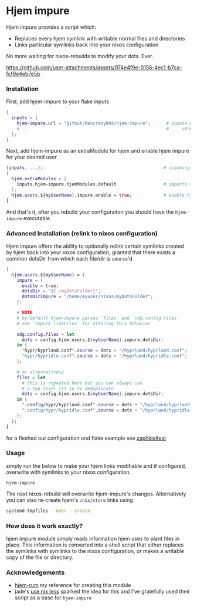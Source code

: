 # Hjem impure
Hjem impure provides a script which:
- Replaces every hjem symlink with writable normal files and directories
- Links particular symlinks back into your nixos configuration

No more waiting for nixos-rebuilds to modify your dots. Ever.

https://github.com/user-attachments/assets/974e4f9e-0156-4ec1-b7ca-fcf9e4eb7e5b

### Installation
First, add hjem-impure to your flake inputs
```nix
{
  inputs = {
    hjem-impure.url = "github:Rexcrazy804/hjem-impure";      # inputs.nixpkgs.follows NOT required
    # ...                                                    # ... other inputs
  };
}
```

Next, add hjem-impure as an extraModule for hjem
and enable hjem impure for your desired user
```nix
{inputs, ...}:                                              # assuming that you pass inputs as specialArgs
{
  hjem.extraModules = [
    inputs.hjem-impure.hjemModules.default                  # imports the hjemModule
  ];
  hjem.users.${myUserName}.impure.enable = true;            # enable hjem-impure
}
```

And that's it, after you rebuild your configuraiton
you should have the `hjem-impure` executable.

### Advanced Installation (relink to nixos configuration)
Hjem impure offers the ability to optionally relink certain symlinks created by hjem
back into your nixos configuration,
granted that there exists a common dotsDir from which each file/dir is `source`'d

```nix
{
  hjem.users.${myUserName} = {
    impure = {
      enable = true;                                                      # enable hjem-impure
      dotsDir = "${./myDotsFolder}";                                      # pure path to dotsFolder AS STRING
      dotsDirImpure = "/home/myuser/nixos/myDotsFolder";                  # impure absolute path to dots folder
    };

    # NOTE
    # by default hjem-impure parses `files` and `xdg.config.files`
    # see `impure.linkFiles` for altering this behavior

    xdg.config.files = let
      dots = config.hjem.users.${myUserName}.impure.dotsDir;              # aforementioned commond dots
    in {
      "hypr/hyprland.conf".source = dots + "/hyprland/hyprland.conf";     # use `dots` for overwriting with symlinks to nixos configuration
      "hypr/hypridle.conf".source = dots + "/hyprland/hypridle.conf";     # use `dots` for overwriting with symlinks to nixos configuration
    };

    # or alternatively
    files = let
      # this is repeated here but you can always use
      # a top level let in to deduplicate
      dots = config.hjem.users.${myUserName}.impure.dotsDir;
    in {
      ".config/hypr/hyprland.conf".source = dots + "/hyprland/hyprland.conf";
      ".config/hypr/hypridle.conf".source = dots + "/hyprland/hypridle.conf";
    };
  };
}
```

for a fleshed out configuration and flake example see [zaphkieltest](https://github.com/Rexcrazy804/zaphkieltest/blob/master/configuration.nix#L31C1-L50)

### Usage
simply run the below to make your hjem links modifiable
and if configured, overwrite with symlinks to your nixos configuration.
```
hjem-impure
```

The next nixos-rebuild will overwrite hjem-impure's changes.
Alternatively you can also re-create hjem's `/nix/store` links using
```bash
systemd-tmpfiles --user --create
```

### How does it work exactly?
hjem impure module simply reads information hjem uses to plant files in place. 
This information is converted into a shell script
that either replaces the symlinks with symlinks to the nixos configuration,
or makes a writable copy of the file or directory.

### Acknowledgements
- [hjem-rum](https://github.com/snugnug/hjem-rum) my reference for creating this module
- jade's [use nix less](https://jade.fyi/blog/use-nix-less/) sparked the idea for this and I've gratefully used their script as a base for `hjem-impure`

